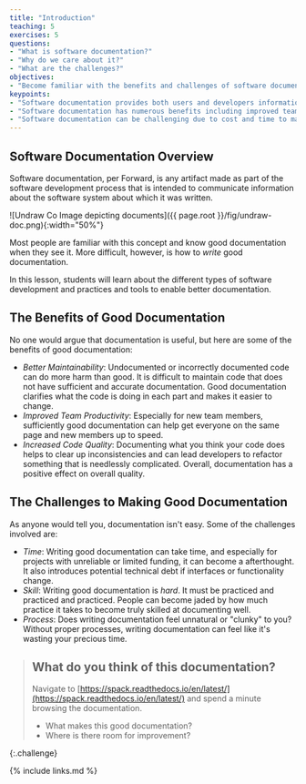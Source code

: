 ```yaml
---
title: "Introduction"
teaching: 5
exercises: 5
questions:
- "What is software documentation?"
- "Why do we care about it?"
- "What are the challenges?"
objectives:
- "Become familiar with the benefits and challenges of software documentation."
keypoints:
- "Software documentation provides both users and developers information about what a software is supposed to do."
- "Software documentation has numerous benefits including improved team productivity, increased code quality, and better maintainability."
- "Software documentation can be challenging due to cost and time to maintain."
---
```


## Software Documentation Overview

Software documentation, per Forward, is any artifact made as part of the
software development process that is intended to communicate information
about the software system about which it was written.

![Undraw Co Image depicting documents]({{ page.root }}/fig/undraw-doc.png){:width="50%"}

Most people are familiar with this concept and know good documentation when
they see it. More difficult, however, is how to _write_ good documentation.

In this lesson, students will learn about the different types of software
development and practices and tools to enable better documentation.

## The Benefits of Good Documentation

No one would argue that documentation is useful, but here are some of the
benefits of good documentation:

- _Better Maintainability_: Undocumented or incorrectly documented code can do more harm than good. It is difficult to maintain code that does not have sufficient and accurate documentation. Good documentation clarifies what the code is doing in each part and makes it easier to change.
- _Improved Team Productivity_: Especially for new team members, sufficiently good documentation can help get everyone on the same page and new members up to speed.
- _Increased Code Quality_: Documenting what you think your code does helps to clear up inconsistencies and can lead developers to refactor something that is needlessly complicated. Overall, documentation has a positive effect on overall quality.

## The Challenges to Making Good Documentation

As anyone would tell you, documentation isn't easy. Some of the challenges
involved are:

- _Time_: Writing good documentation can take time, and especially for projects with unreliable or limited funding, it can become a afterthought. It also introduces potential technical debt if interfaces or functionality change.
- _Skill_: Writing good documentation is _hard_. It must be practiced and practiced and practiced. People can become jaded by how much practice it takes to become truly skilled at documenting well.
- _Process_: Does writing documentation feel unnatural or "clunky" to you? Without proper processes, writing documentation can feel like it's wasting your precious time.

> ## What do you think of this documentation?
>
> Navigate to [https://spack.readthedocs.io/en/latest/](https://spack.readthedocs.io/en/latest/)
> and spend a minute browsing the documentation.
> 
> * What makes this good documentation?
> * Where is there room for improvement?
>
{:.challenge}

{% include links.md %}

